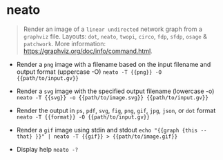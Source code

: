 # neato
> Render an image of a `linear undirected` network graph from a `graphviz` file.
> Layouts: `dot`, `neato`, `twopi`, `circo`, `fdp`, `sfdp`, `osage` & `patchwork`.
> More information: <https://graphviz.org/doc/info/command.html>.

- Render a `png` image with a filename based on the input filename and output format (uppercase -O)
`neato -T {{png}} -O {{path/to/input.gv}}`

- Render a `svg` image with the specified output filename (lowercase -o)
`neato -T {{svg}} -o {{path/to/image.svg}} {{path/to/input.gv}}`

- Render the output in `ps`, `pdf`, `svg`, `fig`, `png`, `gif`, `jpg`, `json`, or `dot` format
`neato -T {{format}} -O {{path/to/input.gv}}`

- Render a `gif` image using stdin and stdout
`echo "{{graph {this -- that} }}" | neato -T {{gif}} > {{path/to/image.gif}}`

- Display help
`neato -?`
